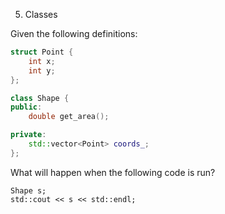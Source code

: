 5. Classes

Given the following definitions:
```c++
struct Point {
    int x;
    int y;
};

class Shape {
public:
    double get_area();

private:
    std::vector<Point> coords_;
};
```

What will happen when the following code is run?

```
Shape s;
std::cout << s << std::endl;
```
